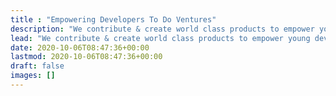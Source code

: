 ```yaml
---
title : "Empowering Developers To Do Ventures"
description: "We contribute & create world class products to empower young developers investing into side-projects and ventures."
lead: "We contribute & create world class products to empower young developers investing into side-projects and ventures."
date: 2020-10-06T08:47:36+00:00
lastmod: 2020-10-06T08:47:36+00:00
draft: false
images: []
---
```

